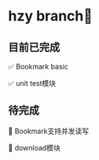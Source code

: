 # hzy branch:rocket:



## 目前已完成

:white_check_mark:	Bookmark basic

:white_check_mark:    unit test模块


## 待完成

:red_circle:	Bookmark支持并发读写

:red_circle:	download模块


